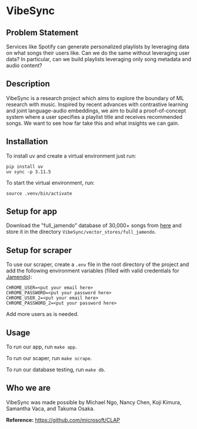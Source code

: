 # VibeSync
## Problem Statement
Services like Spotify can generate personalized playlists by leveraging data on what songs their users like. Can we do the same without leveraging user data? In particular, can we build playlists leveraging only song metadata and audio content?
## Description
VibeSync is a research project which aims to explore the boundary of ML research with music. Inspired by recent advances with contrastive learning and joint language-audio embeddings, we aim to build a proof-of-concept system where a user specifies a playlist title and receives recommended songs. We want to see how far take this and what insights we can gain.

## Installation
To install uv and create a virtual environment just run:
```shell
pip install uv
uv sync -p 3.11.5
```
To start the virtual environment, run:
```shell
source .venv/bin/activate
```
## Setup for app
Download the "full_jamendo" database of 30,000+ songs from [here](https://drive.google.com/drive/folders/1ATPK2n8DiLieLHniOs2lOHIpjThFxhnb?usp=drive_link) and store it in the directory `VibeSync/vector_stores/full_jamendo`.
## Setup for scraper
To use our scraper, create a `.env` file in the root directory of the project and add the following environment variables (filled with valid credentials for [Jamendo](https://jamendo.com/)):
```
CHROME_USER=<put your email here>
CHROME_PASSWORD=<put your password here>
CHROME_USER_2=<put your email here>
CHROME_PASSWORD_2=<put your password here>
```
Add more users as is needed.
## Usage
To run our app, run `make app`.

To run our scaper, run `make scrape`.

To run our database testing, run `make db`.
## Who we are
VibeSync was made possible by Michael Ngo, Nancy Chen, Koji Kimura, Samantha Vaca, and Takuma Osaka.

**Reference:** https://github.com/microsoft/CLAP